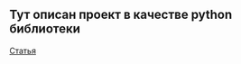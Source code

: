 ## Тут описан проект в качестве python библиотеки

[Статья](https://medium.com/analytics-vidhya/how-to-create-a-python-library-7d5aea80cc3f)